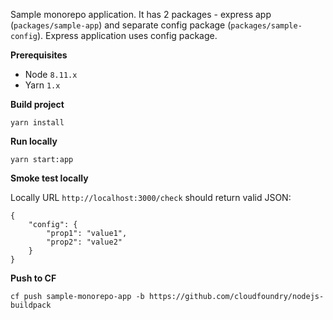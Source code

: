Sample monorepo application. It has 2 packages - express app (`packages/sample-app`) and separate config package (`packages/sample-config`). Express application uses config package. 

**Prerequisites**
- Node `8.11.x`
- Yarn `1.x`

**Build project**
```
yarn install
```

**Run locally**
```
yarn start:app
```

**Smoke test locally**

Locally URL `http://localhost:3000/check` should return valid JSON: 
```
{
    "config": {
        "prop1": "value1",
        "prop2": "value2"
    }
}
```

**Push to CF**
```
cf push sample-monorepo-app -b https://github.com/cloudfoundry/nodejs-buildpack
```
